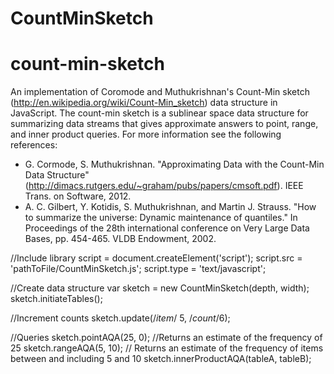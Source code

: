 CountMinSketch
==============
count-min-sketch
================
An implementation of Coromode and Muthukrishnan's Count-Min sketch (http://en.wikipedia.org/wiki/Count-Min_sketch) data structure in JavaScript.
The count-min sketch is a sublinear space data structure for summarizing data streams that gives approximate answers to point, range, and inner product queries.
For more information see the following references:

* G. Cormode, S. Muthukrishnan. "Approximating Data with the Count-Min Data Structure"(http://dimacs.rutgers.edu/~graham/pubs/papers/cmsoft.pdf).  IEEE Trans. on Software, 2012.
* A. C. Gilbert, Y. Kotidis, S. Muthukrishnan, and Martin J. Strauss. "How to summarize the universe: Dynamic maintenance of quantiles." In Proceedings of the 28th international conference on Very Large Data Bases, pp. 454-465. VLDB Endowment, 2002.


//Include library
	script = document.createElement('script');
  script.src = 'pathToFile/CountMinSketch.js';
  script.type = 'text/javascript';

//Create data structure
  var sketch = new CountMinSketch(depth, width);
  sketch.initiateTables();

//Increment counts
sketch.update(/*item*/ 5, /*count*/6);

//Queries
	sketch.pointAQA(25, 0); //Returns an estimate of the frequency of 25
  sketch.rangeAQA(5, 10); // Returns an estimate of the frequency of items between and including 5 and 10
  sketch.innerProductAQA(tableA, tableB);
